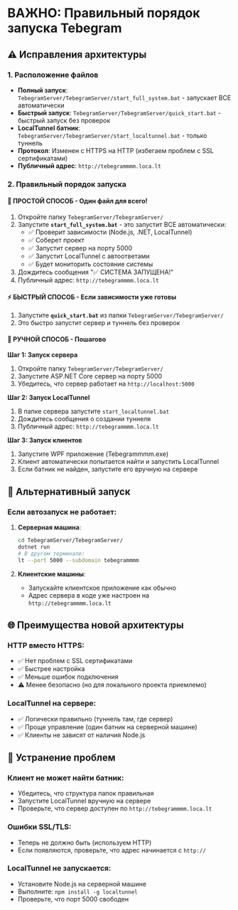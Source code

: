 # ВАЖНО: Правильный порядок запуска Tebegram

## ⚠️ Исправления архитектуры

### 1. Расположение файлов
- **Полный запуск**: `TebegramServer/TebegramServer/start_full_system.bat` - запускает ВСЕ автоматически
- **Быстрый запуск**: `TebegramServer/TebegramServer/quick_start.bat` - быстрый запуск без проверок
- **LocalTunnel батник**: `TebegramServer/TebegramServer/start_localtunnel.bat` - только туннель
- **Протокол**: Изменен с HTTPS на HTTP (избегаем проблем с SSL сертификатами)
- **Публичный адрес**: `http://tebegrammmm.loca.lt`

### 2. Правильный порядок запуска

#### 🚀 ПРОСТОЙ СПОСОБ - Один файл для всего!
1. Откройте папку `TebegramServer/TebegramServer/`
2. Запустите **`start_full_system.bat`** - это запустит ВСЕ автоматически:
   - ✅ Проверит зависимости (Node.js, .NET, LocalTunnel)
   - ✅ Соберет проект
   - ✅ Запустит сервер на порту 5000
   - ✅ Запустит LocalTunnel с автоответами
   - ✅ Будет мониторить состояние системы
3. Дождитесь сообщения "✅ СИСТЕМА ЗАПУЩЕНА!"
4. Публичный адрес: `http://tebegrammmm.loca.lt`

#### ⚡ БЫСТРЫЙ СПОСОБ - Если зависимости уже готовы
1. Запустите **`quick_start.bat`** из папки `TebegramServer/TebegramServer/`
2. Это быстро запустит сервер и туннель без проверок

#### 🔧 РУЧНОЙ СПОСОБ - Пошагово
**Шаг 1: Запуск сервера**
1. Откройте папку `TebegramServer/TebegramServer/`
2. Запустите ASP.NET Core сервер на порту 5000
3. Убедитесь, что сервер работает на `http://localhost:5000`

**Шаг 2: Запуск LocalTunnel**
1. В папке сервера запустите `start_localtunnel.bat`
2. Дождитесь сообщения о создании туннеля
3. Публичный адрес: `http://tebegrammmm.loca.lt`

**Шаг 3: Запуск клиентов**
1. Запустите WPF приложение (Tebegrammmm.exe)
2. Клиент автоматически попытается найти и запустить LocalTunnel
3. Если батник не найден, запустите его вручную на сервере

## 🔧 Альтернативный запуск

### Если автозапуск не работает:
1. **Серверная машина**:
   ```bash
   cd TebegramServer/TebegramServer/
   dotnet run
   # В другом терминале:
   lt --port 5000 --subdomain tebegrammmm
   ```

2. **Клиентские машины**:
   - Запускайте клиентское приложение как обычно
   - Адрес сервера в коде уже настроен на `http://tebegrammmm.loca.lt`

## 🌐 Преимущества новой архитектуры

### HTTP вместо HTTPS:
- ✅ Нет проблем с SSL сертификатами
- ✅ Быстрее настройка
- ✅ Меньше ошибок подключения
- ⚠️ Менее безопасно (но для локального проекта приемлемо)

### LocalTunnel на сервере:
- ✅ Логически правильно (туннель там, где сервер)
- ✅ Проще управление (один батник на серверной машине)
- ✅ Клиенты не зависят от наличия Node.js

## 🐛 Устранение проблем

### Клиент не может найти батник:
- Убедитесь, что структура папок правильная
- Запустите LocalTunnel вручную на сервере
- Проверьте, что сервер доступен по `http://tebegrammmm.loca.lt`

### Ошибки SSL/TLS:
- Теперь не должно быть (используем HTTP)
- Если появляются, проверьте, что адрес начинается с `http://`

### LocalTunnel не запускается:
- Установите Node.js на серверной машине
- Выполните: `npm install -g localtunnel`
- Проверьте, что порт 5000 свободен
